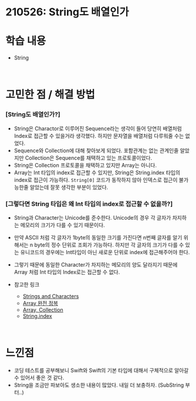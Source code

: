 # 210526: String도 배열인가

# 학습 내용

- String

<br>

# 고민한 점 / 해결 방법

### [String도 배열인가?]

- String은 Charactor로 이루어진 Sequence라는 생각이 들어 당연히 배열처럼 Index로 접근할 수 있을거라 생각했다. 하지만 문자열을 배열처럼 다루워줄 수는 없었다.
- Sequence와  Collection에 대해 찾아보게 되었다. 포함관계는 없는 관계인줄 알았지만 Collection은 Sequence를 채택하고 있는 프로토콜이었다.
- String은 Collection  프로토콜을  채택하고 있지만 Array는 아니다.
- Array는 Int 타입의 index로 접근할 수 있지만, String은 String.index 타입의 index로 접근이 가능하다. `String[0]` 코드가 동작하지 않아 인덱스로 접근이 불가능한줄  알았는데 잘못 생각한 부분이 있었다.

### [그렇다면 String 타입은 왜 Int 타입의 index로 접근할 수 없을까?]
- String과 Character는 Unicode를 준수한다. Unicode의 경우  각 글자가 차지하는 메모리의 크기가 다를 수 있기 때문이다.
- 만약 ASCII 처럼 각 글자가 1byte의 동일한 크기를 가진다면 n번째 글자를 알기 위해서는 n byte의 정수 단위로 조회가 가능하다. 하지만 각 글자의 크기가 다를 수 있는 유니코드의 경우에는 Int타입이 아닌 새로운 단위로 index에 접근해주어야 한다.
- 그렇기 때문에 동일한 Character가 차지하는 메모리의 양도 달라지기 때문에 Array 처럼 Int 타입의 Index로는 접근할 수 없다.
 

- 참고한 링크
    - [Strings and Characters](https://docs.swift.org/swift-book/LanguageGuide/StringsAndCharacters.html#ID293)
    - [Array 완전 정복](https://soooprmx.com/swift-array-01-%EC%83%9D%EC%84%B1%EA%B3%BC-%EC%A1%B0%EC%9E%91/)
    - [Array, Collection](https://academy.realm.io/kr/posts/try-swift-soroush-khanlou-sequence-collection/)
    - [String.index](http://seorenn.blogspot.com/2018/05/swift-string-index.html)

<br>

# 느낀점

- 코딩 테스트를 공부해보니 Swift와 Swift의 기본 타입에 대해서 구체적으로 알아갈 수 있어서 좋은 것 같다.
- String을 조금만 파보아도 생소한 내용이 많았다. 내일 더 보충하자. (SubString 부터..)

<br>

